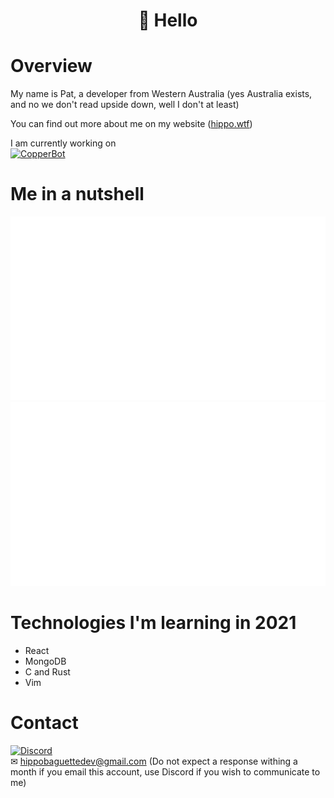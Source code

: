 ### <h1 align="center"> 👋 Hello </h1>

<!--
**HippoBaguette/HippoBaguette** is a ✨ _special_ ✨ repository because its `README.md` (this file) appears on your GitHub profile.
-->
# Overview

My name is Pat, a developer from Western Australia (yes Australia exists, and no we don't read upside down, well I don't at least)    

You can find out more about me on my website ([hippo.wtf](https://hippo.wtf))

I am currently working on  
[![CopperBot](https://avatars.githubusercontent.com/u/84998580?s=200&v=4)](https://github.com/CopperDiscord)
  
# Me in a nutshell

<a href="https://github.com/jstrieb/github-stats">

![](https://github.com/HippoBaguette/HippoBaguette/blob/master/generated/overview.svg)
![](https://github.com/HippoBaguette/HippoBaguette/blob/master/generated/languages.svg)

</a>  

# Technologies I'm learning in 2021
- React
- MongoDB
- C and Rust
- Vim

# Contact
[![Discord](https://img.shields.io/badge/Discord-Hipposuarus%230665-orange?logo=discord&style=for-the-badge)](https://discord.com/)     
✉ hippobaguettedev@gmail.com  (Do not expect a response withing a month if you email this account, use Discord if you wish to communicate to me)
